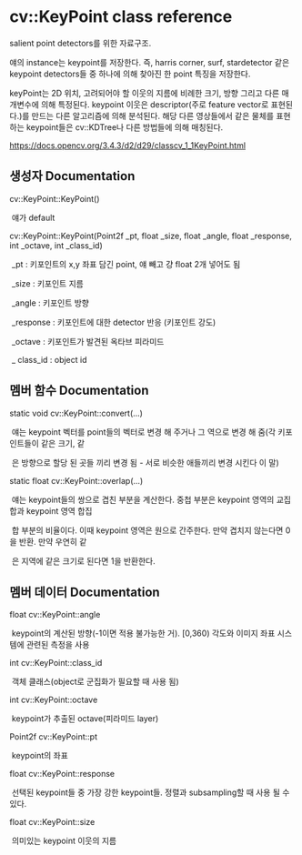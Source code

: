 # cv::KeyPoint class reference

salient point detectors를 위한 자료구조.

얘의 instance는 keypoint를 저장한다. 즉, harris corner, surf, stardetector 같은 keypoint detectors들 중 하나에 의해 찾아진 한 point 특징을 저장한다.

keyPoint는 2D 위치, 고려되어야 할 이웃의 지름에 비례한 크기, 방향 그리고 다른 매개변수에 의해 특정된다. keypoint 이웃은 descriptor(주로 feature vector로 표현된다.)를 만드는 다른 알고리즘에 의해 분석된다. 해당 다른 영상들에서 같은 물체를 표현하는 keypoint들은 cv::KDTree나 다른 방법들에 의해 매칭된다.

https://docs.opencv.org/3.4.3/d2/d29/classcv_1_1KeyPoint.html



## 생성자 Documentation

cv::KeyPoint::KeyPoint()

​	얘가 default

cv::KeyPoint::KeyPoint(Point2f _pt, float _size, float _angle, float _response, int _octave, int _class_id)

​	_pt : 키포인트의 x,y 좌표 담긴 point, 얘 빼고 걍 float 2개 넣어도 됨

​	_size : 키포인트 지름

​	_angle : 키포인트 방향

​	_response : 키포인트에 대한 detector 반응 (키포인트 강도)

​	_octave : 키포인트가 발견된 옥타브 피라미드

​	_ class_id : object id



## 멤버 함수 Documentation

static void cv::KeyPoint::convert(...)

​	얘는 keypoint 벡터를 point들의 벡터로 변경 해 주거나 그 역으로 변경 해 줌(각 키포인트들이 같은 크기, 같

​	은 방향으로 할당 된 곳들 끼리 변경 됨 - 서로 비슷한 애들끼리 변경 시킨다 이 말)

static float cv::KeyPoint::overlap(...)

​	얘는 keypoint들의 쌍으로 겹친 부분을 계산한다. 중첩 부분은 keypoint 영역의 교집합과 keypoint 영역 합집	

​	합 부분의 비율이다. 이때 keypoint 영역은 원으로 간주한다. 만약 겹치지 않는다면 0을 반환. 만약 우연히 같

​	은 지역에 같은 크기로 된다면 1을 반환한다.

## 멤버 데이터 Documentation

float cv::KeyPoint::angle

​	keypoint의 계산된 방향(-1이면 적용 불가능한 거). [0,360) 각도와 이미지 좌표 시스템에 관련된 측정을 사용

int cv::KeyPoint::class_id

​	객체 클래스(object로 군집화가 필요할 때 사용 됨)

int cv::KeyPoint::octave

​	keypoint가 추출된 octave(피라미드 layer)

Point2f cv::KeyPoint::pt

​	keypoint의 좌표

float cv::KeyPoint::response

​	선택된 keypoint들 중 가장 강한 keypoint들. 정렬과 subsampling할 때 사용 될 수 있다.

float cv::KeyPoint::size

​	의미있는 keypoint 이웃의 지름